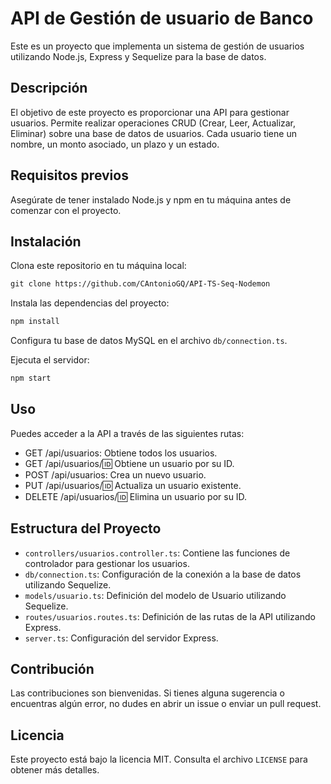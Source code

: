 # API de Gestión de usuario de Banco

Este es un proyecto que implementa un sistema de gestión de usuarios utilizando Node.js, Express y Sequelize para la base de datos.

## Descripción
El objetivo de este proyecto es proporcionar una API para gestionar usuarios. Permite realizar operaciones CRUD (Crear, Leer, Actualizar, Eliminar) sobre una base de datos de usuarios. Cada usuario tiene un nombre, un monto asociado, un plazo y un estado.

## Requisitos previos
Asegúrate de tener instalado Node.js y npm en tu máquina antes de comenzar con el proyecto.

## Instalación
Clona este repositorio en tu máquina local:

```markdown
git clone https://github.com/CAntonioGQ/API-TS-Seq-Nodemon
```

Instala las dependencias del proyecto:

```markdown
npm install
```

Configura tu base de datos MySQL en el archivo `db/connection.ts`.

Ejecuta el servidor:

```markdown
npm start
```

## Uso
Puedes acceder a la API a través de las siguientes rutas:

- GET /api/usuarios: Obtiene todos los usuarios.
- GET /api/usuarios/:id: Obtiene un usuario por su ID.
- POST /api/usuarios: Crea un nuevo usuario.
- PUT /api/usuarios/:id: Actualiza un usuario existente.
- DELETE /api/usuarios/:id: Elimina un usuario por su ID.

## Estructura del Proyecto
- `controllers/usuarios.controller.ts`: Contiene las funciones de controlador para gestionar los usuarios.
- `db/connection.ts`: Configuración de la conexión a la base de datos utilizando Sequelize.
- `models/usuario.ts`: Definición del modelo de Usuario utilizando Sequelize.
- `routes/usuarios.routes.ts`: Definición de las rutas de la API utilizando Express.
- `server.ts`: Configuración del servidor Express.

## Contribución
Las contribuciones son bienvenidas. Si tienes alguna sugerencia o encuentras algún error, no dudes en abrir un issue o enviar un pull request.

## Licencia
Este proyecto está bajo la licencia MIT. Consulta el archivo `LICENSE` para obtener más detalles.
